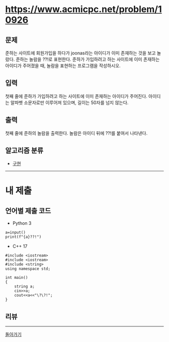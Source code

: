 # https://www.acmicpc.net/problem/10926


## 문제

준하는 사이트에 회원가입을 하다가 joonas라는 아이디가 이미 존재하는 것을 보고 놀랐다. 준하는 놀람을 ??!로 표현한다. 준하가 가입하려고 하는 사이트에 이미 존재하는 아이디가 주어졌을 때, 놀람을 표현하는 프로그램을 작성하시오.

## 입력

첫째 줄에 준하가 가입하려고 하는 사이트에 이미 존재하는 아이디가 주어진다. 아이디는 알파벳 소문자로만 이루어져 있으며, 길이는 50자를 넘지 않는다.

## 출력

첫째 줄에 준하의 놀람을 출력한다. 놀람은 아이디 뒤에 ??!를 붙여서 나타낸다.

## 알고리즘 분류

- [구현](https://www.acmicpc.net/problem/tag/102)

---
# 내 제출

## 언어별 제출 코드

- Python 3
```
a=input()
print(f"{a}??!")
```

- C++ 17
```
#include <iostream>
#include <iostream>
#include <string>
using namespace std;

int main()
{
    string a;
    cin>>a;
    cout<<a<<"\?\?!";
}
```

## 리뷰




---
[돌아가기](Baekjoon/Step.md)
